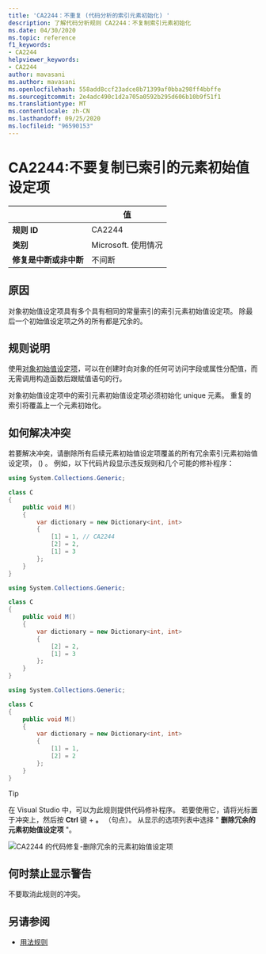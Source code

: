```yaml
---
title: 'CA2244：不重复 (代码分析的索引元素初始化) '
description: 了解代码分析规则 CA2244：不复制索引元素初始化
ms.date: 04/30/2020
ms.topic: reference
f1_keywords:
- CA2244
helpviewer_keywords:
- CA2244
author: mavasani
ms.author: mavasani
ms.openlocfilehash: 558add8ccf23adce8b71399af0bba298ff4bbffe
ms.sourcegitcommit: 2e4adc490c1d2a705a0592b295d606b10b9f51f1
ms.translationtype: MT
ms.contentlocale: zh-CN
ms.lasthandoff: 09/25/2020
ms.locfileid: "96590153"
---
```

# <a name="ca2244-do-not-duplicate-indexed-element-initializations"></a>CA2244:不要复制已索引的元素初始值设定项

| | 值 |
|-|-|
| **规则 ID** |CA2244|
| **类别** |Microsoft. 使用情况|
| **修复是中断或非中断** |不间断|

## <a name="cause"></a>原因

对象初始值设定项具有多个具有相同的常量索引的索引元素初始值设定项。 除最后一个初始值设定项之外的所有都是冗余的。

## <a name="rule-description"></a>规则说明

使用[对象初始值设定项](../../../csharp/programming-guide/classes-and-structs/object-and-collection-initializers.md#object-initializers)，可以在创建时向对象的任何可访问字段或属性分配值，而无需调用构造函数后跟赋值语句的行。

对象初始值设定项中的索引元素初始值设定项必须初始化 unique 元素。 重复的索引将覆盖上一个元素初始化。

## <a name="how-to-fix-violations"></a>如何解决冲突

若要解决冲突，请删除所有后续元素初始值设定项覆盖的所有冗余索引元素初始值设定项， () 。 例如，以下代码片段显示违反规则和几个可能的修补程序：

```csharp
using System.Collections.Generic;

class C
{
    public void M()
    {
        var dictionary = new Dictionary<int, int>
        {
            [1] = 1, // CA2244
            [2] = 2,
            [1] = 3
        };
    }
}
```

```csharp
using System.Collections.Generic;

class C
{
    public void M()
    {
        var dictionary = new Dictionary<int, int>
        {
            [2] = 2,
            [1] = 3
        };
    }
}
```

```csharp
using System.Collections.Generic;

class C
{
    public void M()
    {
        var dictionary = new Dictionary<int, int>
        {
            [1] = 1,
            [2] = 2
        };
    }
}
```

> [!TIP]
> 在 Visual Studio 中，可以为此规则提供代码修补程序。 若要使用它，请将光标置于冲突上，然后按 **Ctrl** 键 + **。** （句点）。 从显示的选项列表中选择 " **删除冗余的元素初始值设定项** "。
>
> ![CA2244 的代码修复-删除冗余的元素初始值设定项](media/ca2244-codefix.png)

## <a name="when-to-suppress-warnings"></a>何时禁止显示警告

不要取消此规则的冲突。

## <a name="see-also"></a>另请参阅

- [用法规则](usage-warnings.md)
